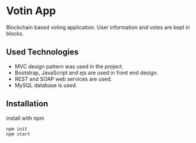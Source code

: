 # Votin App

Blockchain based voting application. User information and votes are kept in blocks.

## Used Technologies

- MVC design pattern was used in the project.
- Bootstrap, JavaScript and ejs are used in front end design.
- REST and SOAP web services are used.
- MySQL database is used.

## Installation

install with npm

```bash
npm init
npm start
```

